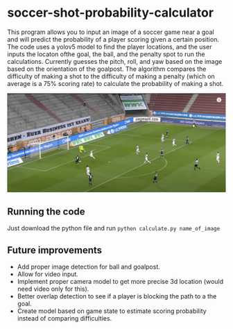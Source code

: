 # soccer-shot-probability-calculator

This program allows you to input an image of a soccer game near a goal and will predict the probability of a player scoring given a certain position. The code uses a yolov5 model to find the player locations, and the user inputs the locaton ofthe goal, the ball, and the penalty spot to run the calculations. Currently guesses the pitch, roll, and yaw based on the image based on the orientation of the goalpost. The algorithm compares the difficulty of making a shot to the difficulty of making a penalty (which on average is a 75% scoring rate) to calculate the probability of making a shot.

![Example](shot.png)

## Running the code
Just download the python file and run `python calculate.py name_of_image`

## Future improvements
- Add proper image detection for ball and goalpost.
- Allow for video input.
- Implement proper camera model to get more precise 3d location (would need video only for this).
- Better overlap detection to see if a player is blocking the path to a the goal.
- Create model based on game state to estimate scoring probability instead of comparing difficulties.
